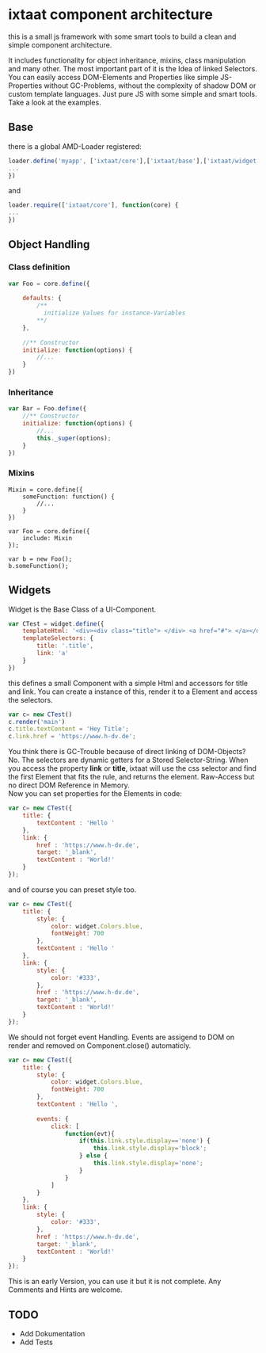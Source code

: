 # ixtaat component architecture

this is a small js framework with some smart tools to build a clean and simple component architecture.

It includes functionality for object inheritance, mixins, class manipulation and many other. 
The most important part of it is the Idea of linked Selectors. You can easily access 
DOM-Elements and Properties like simple JS-Properties without GC-Problems, without the complexity of shadow DOM 
or custom template languages. Just pure JS with some simple and smart tools.
Take a look at the examples.

## Base
there is a global AMD-Loader registered:

```javascript
loader.define('myapp', ['ixtaat/core'],['ixtaat/base'],['ixtaat/widget'], function(core, base, widget) {
...
})
```
and 

```javascript
loader.require(['ixtaat/core'], function(core) {
...
})
```

## Object Handling
### Class definition

```javascript
var Foo = core.define({
    
    defaults: {
        /**
          initialize Values for instance-Variables
        **/
    },
    
    //** Constructor
    initialize: function(options) {
        //...
    }
})
```

### Inheritance
```javascript
var Bar = Foo.define({
    //** Constructor
    initialize: function(options) {
        //...
        this._super(options);
    }
})
```

### Mixins

```javascriptvar 
Mixin = core.define({
    someFunction: function() {
        //...
    }
})

var Foo = core.define({
    include: Mixin   
});

var b = new Foo();
b.someFunction();
```

## Widgets

Widget is the Base Class of a UI-Component. 

```javascript
var CTest = widget.define({
    templateHtml: '<div><div class="title"> </div> <a href="#"> </a></div>'
    templateSelectors: {
        title: '.title',
        link: 'a'
    }
})
```

this defines a small Component with a simple Html and accessors for title and link.
You can create a instance of this, render it to a Element and access the selectors. 

```javascript
var c= new CTest()
c.render('main')
c.title.textContent = 'Hey Title';
c.link.href = 'https://www.h-dv.de';
```

You think there is GC-Trouble because of direct linking of DOM-Objects? No. 
The selectors are dynamic getters for a Stored Selector-String. 
When you access the property **link** or **title**, ixtaat will use the css selector 
and find the first Element that fits the rule, and returns the element. 
Raw-Access but no direct DOM Reference in Memory.  
Now you can set properties for the Elements in code:

```javascript
var c= new CTest({
    title: {
        textContent : 'Hello '
    },
    link: {
        href : 'https://www.h-dv.de',
        target: '_blank',
        textContent : 'World!'
    }
});
```

and of course you can preset style too.

```javascript
var c= new CTest({
    title: {
        style: {
            color: widget.Colors.blue,
            fontWeight: 700
        },
        textContent : 'Hello '
    },
    link: {
        style: {
            color: '#333',
        },
        href : 'https://www.h-dv.de',
        target: '_blank',
        textContent : 'World!'
    }
});
```

We should not forget event Handling. Events are assigend to DOM on render and 
removed on Component.close() automaticly.

```javascript
var c= new CTest({
    title: {
        style: {
            color: widget.Colors.blue,
            fontWeight: 700
        },
        textContent : 'Hello ',
        
        events: {
            click: [
                function(evt){
                    if(this.link.style.display=='none') {
                        this.link.style.display='block';
                    } else {
                        this.link.style.display='none';
                    }
                }
            ]
        }
    },
    link: {
        style: {
            color: '#333',
        },
        href : 'https://www.h-dv.de',
        target: '_blank',
        textContent : 'World!'
    }
});
```

This is an early Version, you can use it but it is not complete. 
Any Comments and Hints are welcome.



## TODO
+ Add Dokumentation
+ Add Tests





